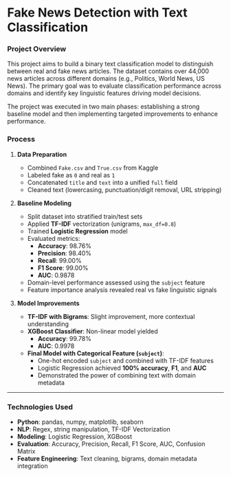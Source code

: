 # **Fake News Detection with Text Classification**

### **Project Overview**

This project aims to build a binary text classification model to distinguish between real and fake news articles. The dataset contains over 44,000 news articles across different domains (e.g., Politics, World News, US News). The primary goal was to evaluate classification performance across domains and identify key linguistic features driving model decisions.

The project was executed in two main phases: establishing a strong baseline model and then implementing targeted improvements to enhance performance.


### **Process**

1. **Data Preparation**  
    - Combined `Fake.csv` and `True.csv` from Kaggle  
    - Labeled fake as `0` and real as `1`  
    - Concatenated `title` and `text` into a unified `full` field  
    - Cleaned text (lowercasing, punctuation/digit removal, URL stripping)

2. **Baseline Modeling**  
    - Split dataset into stratified train/test sets  
    - Applied **TF-IDF** vectorization (unigrams, `max_df=0.8`)  
    - Trained **Logistic Regression** model  
    - Evaluated metrics:  
        - **Accuracy**: 98.76%  
        - **Precision**: 98.40%  
        - **Recall**: 99.00%  
        - **F1 Score**: 99.00%  
        - **AUC**: 0.9878  
    - Domain-level performance assessed using the `subject` feature  
    - Feature importance analysis revealed real vs fake linguistic signals

3. **Model Improvements**  
    - **TF-IDF with Bigrams**: Slight improvement, more contextual understanding  
    - **XGBoost Classifier**: Non-linear model yielded  
        - **Accuracy**: 99.78%  
        - **AUC**: 0.9978  
    - **Final Model with Categorical Feature (`subject`)**:  
        - One-hot encoded `subject` and combined with TF-IDF features  
        - Logistic Regression achieved **100% accuracy**, **F1**, and **AUC**  
        - Demonstrated the power of combining text with domain metadata

---

### **Technologies Used**

- **Python**: pandas, numpy, matplotlib, seaborn  
- **NLP**: Regex, string manipulation, TF-IDF Vectorization  
- **Modeling**: Logistic Regression, XGBoost  
- **Evaluation**: Accuracy, Precision, Recall, F1 Score, AUC, Confusion Matrix  
- **Feature Engineering**: Text cleaning, bigrams, domain metadata integration  


